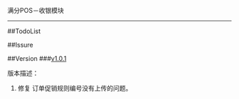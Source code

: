 满分POS－收银模块
******

##TodoList


##Issure


##Version
###[v1.0.1]()

版本描述：

1. 修复 订单促销规则编号没有上传的问题。



